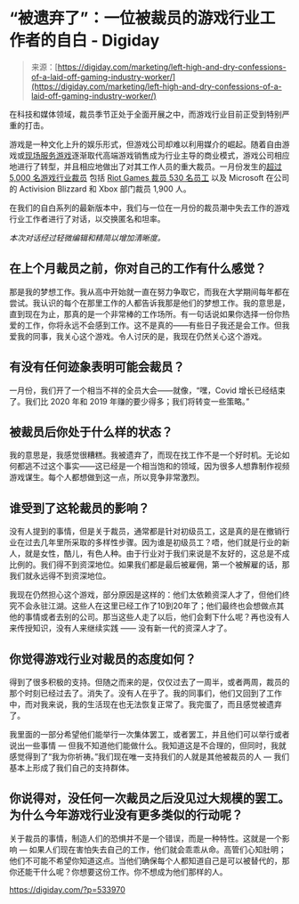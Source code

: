 <!--yml

类别：未分类

日期：2024-05-27 14:38:15

-->

# “被遗弃了”：一位被裁员的游戏行业工作者的自白 - Digiday

> 来源：[https://digiday.com/marketing/left-high-and-dry-confessions-of-a-laid-off-gaming-industry-worker/](https://digiday.com/marketing/left-high-and-dry-confessions-of-a-laid-off-gaming-industry-worker/)

在科技和媒体领域，裁员季节正处于全面开展之中，而游戏行业目前正受到特别严重的打击。

游戏是一种文化上升的娱乐形式，但游戏公司却难以利用媒介的崛起。随着自由游戏或[现场服务游戏](https://digiday.com/marketing/why-gamers-are-flocking-from-premium-titles-to-free-to-play-ad-supported-games-in-this-unstable-economy/)逐渐取代高端游戏销售成为行业主导的商业模式，游戏公司相应地进行了转型，并且相应地做出了对其工作人员的重大裁员。一月份发生的[超过 5,000 名游戏行业裁员](https://twitter.com/tha_rami/status/1750532050833322419) 包括 [Riot Games 裁员 530 名员工](https://apnews.com/article/riot-games-league-legends-layoff-c0a780159d97149c48c9f06cc154efe2) 以及 Microsoft 在公司的 Activision Blizzard 和 Xbox 部门裁员 1,900 人。

在我们的自白系列的最新版本中，我们与一位在一月份的裁员潮中失去工作的游戏行业工作者进行了对话，以交换匿名和坦率。

*本次对话经过轻微编辑和精简以增加清晰度。*

## **在上个月裁员之前，你对自己的工作有什么感觉？**

那是我的梦想工作。我从高中开始就一直在努力争取它，而我在大学期间每年都在尝试。我认识的每个在那里工作的人都告诉我那是他们的梦想工作。我的意思是，直到现在为止，那真的是一个非常棒的工作场所。有一句话说如果你选择一份你热爱的工作，你将永远不会感到工作。这不是真的——有些日子我还是会工作。但我爱我的同事，我关心这个游戏。令人讨厌的是，我现在仍然关心这个游戏。

## **有没有任何迹象表明可能会裁员？**

一月份，我们开了一个相当不祥的全员大会——就像，“嘿，Covid 增长已经结束了。我们比 2020 年和 2019 年赚的要少得多；我们将转变一些策略。”

## **被裁员后你处于什么样的状态？**

我的意思是，我感觉很糟糕。我被遗弃了，而现在找工作不是一个好时机。无论如何都逃不过这个事实——这已经是一个相当饱和的领域，因为很多人想靠制作视频游戏谋生。每个人都想做到这一点，所以竞争非常激烈。

## **谁受到了这轮裁员的影响？**

没有人提到的事情，但是关于裁员，通常都是针对初级员工，这是真的是在撤销行业在过去几年里所采取的多样性步骤。因为谁是初级员工？唔，他们就是行业的新人，就是女性，酷儿，有色人种。由于行业对于我们来说是不友好的，这总是不成比例的。我们得不到资深地位。如果我们都是最后被雇佣，第一个被解雇的话，那我们就永远得不到资深地位。

我现在仍然担心这个游戏，部分原因是这样的：他们太依赖资深人才了，但他们终究不会永驻江湖。这些人在这里已经工作了10到20年了；他们最终也会想做点其他的事情或者去别的公司。那当这些人走了以后，他们会剩下什么呢？再也没有人来传授知识，没有人来继续实践 —— 没有新一代的资深人才了。

## **你觉得游戏行业对裁员的态度如何？**

得到了很多积极的支持。但随之而来的是，仅仅过去了一周半，或者两周，裁员的那个时刻已经过去了。消失了。没有人在乎了。我的同事们，他们又回到了工作中，而对我来说，我的生活现在也无法恢复正常了。我完蛋了，而且感觉被遗弃了。

我里面的一部分希望他们能举行一次集体罢工，或者罢工，并且他们可以举行或者说出一些事情 — 但我不知道他们能做什么。我知道这是不合理的，但同时，我就感觉得到了“我为你祈祷。”我们现在唯一支持我们的人就是其他被裁员的人 — 我们基本上形成了我们自己的支持群体。

## **你说得对，没任何一次裁员之后没见过大规模的罢工。为什么今年游戏行业没有更多类似的行动呢？**

关于裁员的事情，制造人们的恐惧并不是一个错误，而是一种特性。这就是一个影响 — 如果人们现在害怕失去自己的工作，他们就会乖乖从命。高管们心知肚明；他们不可能不希望你知道这点。当他们确保每个人都知道自己是可以被替代的，那你还能干什么呢？你想要这份工作。你不想成为他们那样的人。

https://digiday.com/?p=533970
